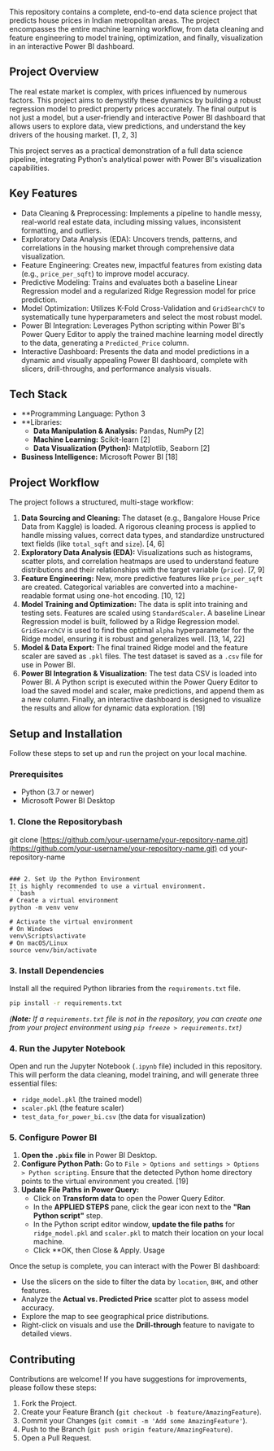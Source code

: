 This repository contains a complete, end-to-end data science project that predicts house prices in Indian metropolitan areas. The project encompasses the entire machine learning workflow, from data cleaning and feature engineering to model training, optimization, and finally, visualization in an interactive Power BI dashboard.

## Project Overview

The real estate market is complex, with prices influenced by numerous factors. This project aims to demystify these dynamics by building a robust regression model to predict property prices accurately. The final output is not just a model, but a user-friendly and interactive Power BI dashboard that allows users to explore data, view predictions, and understand the key drivers of the housing market. [1, 2, 3]

This project serves as a practical demonstration of a full data science pipeline, integrating Python's analytical power with Power BI's visualization capabilities.

## Key Features

  - Data Cleaning & Preprocessing: Implements a pipeline to handle messy, real-world real estate data, including missing values, inconsistent formatting, and outliers.
  - Exploratory Data Analysis (EDA): Uncovers trends, patterns, and correlations in the housing market through comprehensive data visualization.
  - Feature Engineering: Creates new, impactful features from existing data (e.g., `price_per_sqft`) to improve model accuracy.
  - Predictive Modeling: Trains and evaluates both a baseline Linear Regression model and a regularized Ridge Regression model for price prediction.
  - Model Optimization: Utilizes K-Fold Cross-Validation and `GridSearchCV` to systematically tune hyperparameters and select the most robust model.
  - Power BI Integration: Leverages Python scripting within Power BI's Power Query Editor to apply the trained machine learning model directly to the data, generating a `Predicted_Price` column.
  - Interactive Dashboard: Presents the data and model predictions in a dynamic and visually appealing Power BI dashboard, complete with slicers, drill-throughs, and performance analysis visuals.

## Tech Stack

  - **Programming Language: Python 3
  - **Libraries:
      - **Data Manipulation & Analysis:** Pandas, NumPy [2]
      - **Machine Learning:** Scikit-learn [2]
      - **Data Visualization (Python):** Matplotlib, Seaborn [2]
  - **Business Intelligence:** Microsoft Power BI [18]

## Project Workflow

The project follows a structured, multi-stage workflow:

1.  **Data Sourcing and Cleaning:** The dataset (e.g., Bangalore House Price Data from Kaggle) is loaded. A rigorous cleaning process is applied to handle missing values, correct data types, and standardize unstructured text fields (like `total_sqft` and `size`). [4, 6]
2.  **Exploratory Data Analysis (EDA):** Visualizations such as histograms, scatter plots, and correlation heatmaps are used to understand feature distributions and their relationships with the target variable (`price`). [7, 9]
3.  **Feature Engineering:** New, more predictive features like `price_per_sqft` are created. Categorical variables are converted into a machine-readable format using one-hot encoding. [10, 12]
4.  **Model Training and Optimization:** The data is split into training and testing sets. Features are scaled using `StandardScaler`. A baseline Linear Regression model is built, followed by a Ridge Regression model. `GridSearchCV` is used to find the optimal `alpha` hyperparameter for the Ridge model, ensuring it is robust and generalizes well. [13, 14, 22]
5.  **Model & Data Export:** The final trained Ridge model and the feature scaler are saved as `.pkl` files. The test dataset is saved as a `.csv` file for use in Power BI.
6.  **Power BI Integration & Visualization:** The test data CSV is loaded into Power BI. A Python script is executed within the Power Query Editor to load the saved model and scaler, make predictions, and append them as a new column. Finally, an interactive dashboard is designed to visualize the results and allow for dynamic data exploration. [19]

## Setup and Installation

Follow these steps to set up and run the project on your local machine.

### Prerequisites

  - Python (3.7 or newer)
  - Microsoft Power BI Desktop

### 1\. Clone the Repositorybash

git clone [https://github.com/your-username/your-repository-name.git](https://github.com/your-username/your-repository-name.git)
cd your-repository-name

````

### 2. Set Up the Python Environment
It is highly recommended to use a virtual environment.
```bash
# Create a virtual environment
python -m venv venv

# Activate the virtual environment
# On Windows
venv\Scripts\activate
# On macOS/Linux
source venv/bin/activate
````

### 3\. Install Dependencies

Install all the required Python libraries from the `requirements.txt` file.

```bash
pip install -r requirements.txt
```

*(**Note:** If a `requirements.txt` file is not in the repository, you can create one from your project environment using `pip freeze > requirements.txt`)*

### 4\. Run the Jupyter Notebook

Open and run the Jupyter Notebook (`.ipynb` file) included in this repository. This will perform the data cleaning, model training, and will generate three essential files:

  - `ridge_model.pkl` (the trained model)
  - `scaler.pkl` (the feature scaler)
  - `test_data_for_power_bi.csv` (the data for visualization)

### 5\. Configure Power BI

1.  **Open the `.pbix` file** in Power BI Desktop.
2.  **Configure Python Path:** Go to `File > Options and settings > Options > Python scripting`. Ensure that the detected Python home directory points to the virtual environment you created. [19]
3.  **Update File Paths in Power Query:**
      - Click on **Transform data** to open the Power Query Editor.
      - In the **APPLIED STEPS** pane, click the gear icon next to the **"Ran Python script"** step.
      - In the Python script editor window, **update the file paths** for `ridge_model.pkl` and `scaler.pkl` to match their location on your local machine.
      - Click **OK, then Close & Apply.
Usage

Once the setup is complete, you can interact with the Power BI dashboard:

  - Use the slicers on the side to filter the data by `location`, `BHK`, and other features.
  - Analyze the **Actual vs. Predicted Price** scatter plot to assess model accuracy.
  - Explore the map to see geographical price distributions.
  - Right-click on visuals and use the **Drill-through** feature to navigate to detailed views.

## Contributing

Contributions are welcome\! If you have suggestions for improvements, please follow these steps:

1.  Fork the Project.
2.  Create your Feature Branch (`git checkout -b feature/AmazingFeature`).
3.  Commit your Changes (`git commit -m 'Add some AmazingFeature'`).
4.  Push to the Branch (`git push origin feature/AmazingFeature`).
5.  Open a Pull Request.
